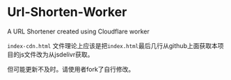 # Url-Shorten-Worker
A URL Shortener created using Cloudflare worker

`index-cdn.html` 文件理论上应该是把`index.html`最后几行从github上面获取本项目的js文件改为从jsdelivr获取。

但可能更新不及时。请使用者fork了自行修改。

